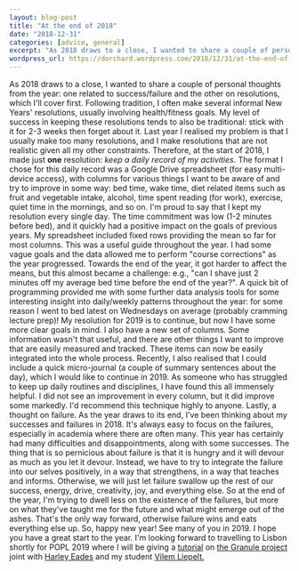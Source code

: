 ```yaml
---
layout: blog-post
title: "At the end of 2018"
date: "2018-12-31"
categories: [advice, general]
excerpt: "As 2018 draws to a close, I wanted to share a couple of personal thoughts from the year: one related to success/failure and the other on resolutions, which I'll cover first. Following tradition, I often make several informal New Years' resolutions, usually involving health/fitness goals. My level of success in..."
wordpress_url: https://dorchard.wordpress.com/2018/12/31/at-the-end-of-2018/
---
```


As 2018 draws to a close, I wanted to share a couple of personal thoughts from the year: one related to success/failure and the other on resolutions, which I'll cover first. Following tradition, I often make several informal New Years' resolutions, usually involving health/fitness goals. My level of success in keeping these resolutions tends to also be traditional: stick with it for 2-3 weeks then forget about it. Last year I realised my problem is that I usually make too many resolutions, and I make resolutions that are not realistic given all my other constraints. Therefore, at the start of 2018, I made just **one** resolution: _keep a daily record of my activities_. The format I chose for this daily record was a Google Drive spreadsheet (for easy multi-device access), with columns for various things I want to be aware of and try to improve in some way: bed time, wake time, diet related items such as fruit and vegetable intake, alcohol, time spent reading (for work), exercise, quiet time in the mornings, and so on. I'm proud to say that I kept my resolution every single day. The time commitment was low (1-2 minutes before bed), and it quickly had a positive impact on the goals of previous years. My spreadsheet included fixed rows providing the mean so far for most columns. This was a useful guide throughout the year. I had some vague goals and the data allowed me to perform "course corrections" as the year progressed. Towards the end of the year, it got harder to affect the means, but this almost became a challenge: e.g., "can I shave just 2 minutes off my average bed time before the end of the year?". A quick bit of programming provided me with some further data analysis tools for some interesting insight into daily/weekly patterns throughout the year: for some reason I went to bed latest on Wednesdays on average (probably cramming lecture prep)! My resolution for 2019 is to continue, but now I have some more clear goals in mind. I also have a new set of columns. Some information wasn't that useful, and there are other things I want to improve that are easily measured and tracked. These items can now be easily integrated into the whole process. Recently, I also realised that I could include a quick micro-journal (a couple of summary sentences about the day), which I would like to continue in 2019. As someone who has struggled to keep up daily routines and disciplines, I have found this all immensely helpful. I did not see an improvement in every column, but it did improve some markedly. I'd recommend this technique highly to anyone. Lastly, a thought on failure. As the year draws to its end, I've been thinking about my successes and failures in 2018. It's always easy to focus on the failures, especially in academia where there are often many. This year has certainly had many difficulties and disappointments, along with some successes. The thing that is so pernicious about failure is that it is hungry and it will devour as much as you let it devour. Instead, we have to try to integrate the failure into our selves positively, in a way that strengthens, in a way that teaches and informs. Otherwise, we will just let failure swallow up the rest of our success, energy, drive, creativity, joy, and everything else. So at the end of the year, I'm trying to dwell less on the existence of the failures, but more on what they've taught me for the future and what might emerge out of the ashes. That's the only way forward, otherwise failure wins and eats everything else up. So, happy new year! See many of you in 2019. I hope you have a great start to the year. I'm looking forward to travelling to Lisbon shortly for POPL 2019 where I will be giving a [tutorial](https://blog.metatheorem.org/2018/11/08/POPL-Tutorial.html) on [the Granule project](https://granule-project.github.io/) joint with [Harley Eades](http://metatheorem.org/) and my student [Vilem Liepelt.](https://github.com/buggymcbugfix)
